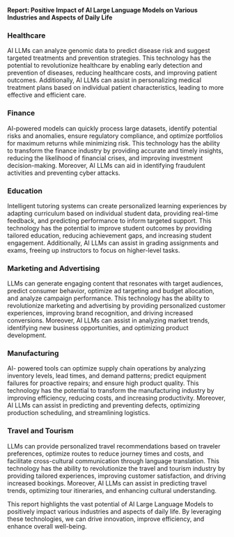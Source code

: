 **Report: Positive Impact of AI Large Language Models on Various Industries and Aspects of Daily Life**

### Healthcare

AI LLMs can analyze genomic data to predict disease risk and suggest targeted treatments and prevention strategies. This technology has the potential to revolutionize healthcare by enabling early detection and prevention of diseases, reducing healthcare costs, and improving patient outcomes. Additionally, AI LLMs can assist in personalizing medical treatment plans based on individual patient characteristics, leading to more effective and efficient care.

### Finance

AI-powered models can quickly process large datasets, identify potential risks and anomalies, ensure regulatory compliance, and optimize portfolios for maximum returns while minimizing risk. This technology has the ability to transform the finance industry by providing accurate and timely insights, reducing the likelihood of financial crises, and improving investment decision-making. Moreover, AI LLMs can aid in identifying fraudulent activities and preventing cyber attacks.

### Education

Intelligent tutoring systems can create personalized learning experiences by adapting curriculum based on individual student data, providing real-time feedback, and predicting performance to inform targeted support. This technology has the potential to improve student outcomes by providing tailored education, reducing achievement gaps, and increasing student engagement. Additionally, AI LLMs can assist in grading assignments and exams, freeing up instructors to focus on higher-level tasks.

### Marketing and Advertising

LLMs can generate engaging content that resonates with target audiences, predict consumer behavior, optimize ad targeting and budget allocation, and analyze campaign performance. This technology has the ability to revolutionize marketing and advertising by providing personalized customer experiences, improving brand recognition, and driving increased conversions. Moreover, AI LLMs can assist in analyzing market trends, identifying new business opportunities, and optimizing product development.

### Manufacturing

AI- powered tools can optimize supply chain operations by analyzing inventory levels, lead times, and demand patterns; predict equipment failures for proactive repairs; and ensure high product quality. This technology has the potential to transform the manufacturing industry by improving efficiency, reducing costs, and increasing productivity. Moreover, AI LLMs can assist in predicting and preventing defects, optimizing production scheduling, and streamlining logistics.

### Travel and Tourism

LLMs can provide personalized travel recommendations based on traveler preferences, optimize routes to reduce journey times and costs, and facilitate cross-cultural communication through language translation. This technology has the ability to revolutionize the travel and tourism industry by providing tailored experiences, improving customer satisfaction, and driving increased bookings. Moreover, AI LLMs can assist in predicting travel trends, optimizing tour itineraries, and enhancing cultural understanding.

This report highlights the vast potential of AI Large Language Models to positively impact various industries and aspects of daily life. By leveraging these technologies, we can drive innovation, improve efficiency, and enhance overall well-being.